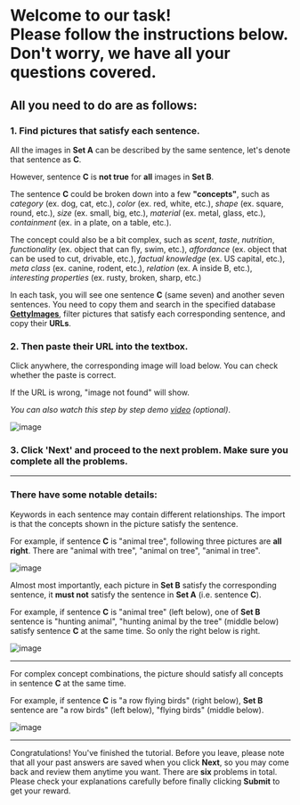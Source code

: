 # Welcome to our task!<br/>Please follow the instructions below.<br/>Don't worry, we have all your questions covered.

## All you need to do are as follows:

### 1. Find pictures that satisfy each sentence.

All the images in **Set A** can be described by the same sentence, let's denote that sentence as **C**.

However, sentence **C** is **not true** for **all** images in **Set B**. 

The sentence **C** could be broken down into a few **"concepts"**, such as *category* (ex. dog, cat, etc.), *color* (ex. red, white, etc.), *shape* (ex. square, round, etc.), *size* (ex. small, big, etc.), *material* (ex. metal, glass, etc.), *containment* (ex. in a plate, on a table, etc.).

The concept could also be a bit complex, such as *scent*, *taste*, *nutrition*, *functionality* (ex. object that can fly, swim, etc.), *affordance* (ex. object that can be used to cut, drivable, etc.), *factual knowledge* (ex. US capital, etc.), *meta class* (ex. canine, rodent, etc.), *relation* (ex. A inside B, etc.), *interesting properties* (ex. rusty, broken, sharp, etc.)

In each task, you will see one sentence **C** (same seven) and another seven sentences. You need to copy them and search in the specified database [**GettyImages**](https://www.gettyimages.com), filter pictures that satisfy each corresponding sentence, and copy their **URLs**.

### 2. Then paste their URL into the textbox.

Click anywhere, the corresponding image will load below. You can check whether the paste is correct.

If the URL is wrong, "image not found" will show.

*You can also watch this step by step demo [video](https://www.youtube.com) (optional)*.

![image](https://bongard-ow.s3.ap-northeast-2.amazonaws.com/images/tutorial/1.jpg)

### 3. Click 'Next' and proceed to the next problem. Make sure you complete all the problems.

---

### There have some notable details:

Keywords in each sentence may contain different relationships. The import is that the concepts shown in the picture satisfy the sentence.

For example, if sentence **C** is "animal tree", following three pictures are **all right**. There are "animal with tree", "animal on tree", "animal in tree".

![image](https://bongard-ow.s3.ap-northeast-2.amazonaws.com/images/tutorial/2.jpg)

Almost most importantly, each picture in **Set B** satisfy the corresponding sentence, it **must not** satisfy the sentence in **Set A** (i.e. sentence **C**).

For example, if sentence **C** is "animal tree" (left below), one of **Set B** sentence is "hunting animal", "hunting animal by the tree" (middle below) satisfy sentence **C** at the same time. So only the right below is right.

![image](https://bongard-ow.s3.ap-northeast-2.amazonaws.com/images/tutorial/3.jpg)

---

For complex concept combinations, the picture should satisfy all concepts in sentence **C** at the same time.

For example, if sentence **C** is "a row flying birds" (right below), **Set B** sentence are "a row birds" (left below), "flying birds" (middle below).

![image](https://bongard-ow.s3.ap-northeast-2.amazonaws.com/images/tutorial/3.jpg)

---

Congratulations! You've finished the tutorial. Before you leave, please note that all your past answers are saved when you click **Next**, so you may come back and review them anytime you want. There are **six** problems in total. Please check your explanations carefully before finally clicking **Submit** to get your reward.
